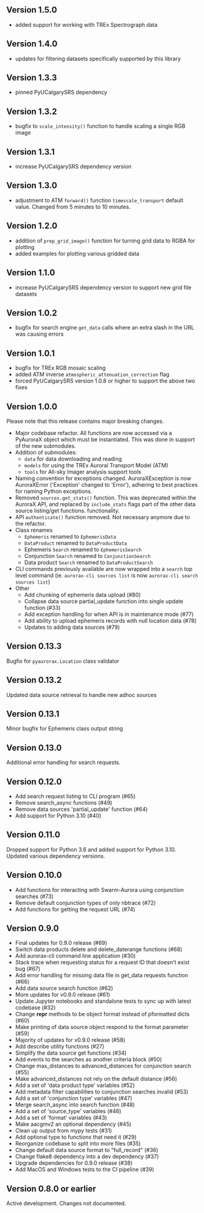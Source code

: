 Version 1.5.0
-------------------

- added support for working with TREx Spectrograph data


Version 1.4.0
-------------------

- updates for filtering datasets specifically supported by this library


Version 1.3.3
-------------------

- pinned PyUCalgarySRS dependency


Version 1.3.2
--------------------

- bugfix to `scale_intensity()` function to handle scaling a single RGB image


Version 1.3.1
--------------------

- increase PyUCalgarySRS dependency version


Version 1.3.0
--------------------

- adjustment to ATM `forward()` function `timescale_transport` default value. Changed from 5 minutes to 10 minutes.


Version 1.2.0
--------------------

- addition of `prep_grid_image()` function for turning grid data to RGBA for plotting
- added examples for plotting various gridded data


Version 1.1.0
--------------------

- increase PyUCalgarySRS dependency version to support new grid file datasets


Version 1.0.2
--------------------

- bugfix for search engine `get_data` calls where an extra slash in the URL was causing errors


Version 1.0.1
--------------------

- bugfix for TREx RGB mosaic scaling
- added ATM inverse `atmospheric_attenuation_correction` flag
- forced PyUCalgarySRS version 1.0.8 or higher to support the above two fixes


Version 1.0.0
--------------------

Please note that this release contains major breaking changes.

- Major codebase refactor. All functions are now accessed via a PyAuroraX object which must be instantiated. This was done in support of the new submodules.
- Addition of submodules: 
  - `data` for data downloading and reading
  - `models` for using the TREx Auroral Transport Model (ATM)
  - `tools` for All-sky Imager analysis support tools
- Naming convention for exceptions changed. AuroraXException is now AuroraXError ('Exception' changed to 'Error'), adhering to best practices for naming Python exceptions.
- Removed `sources.get_stats()` function. This was deprecated within the AuroraX API, and replaced by `include_stats` flags part of the other data source listing/get functions.
functionality.
- API `authenticate()` function removed. Not necessary anymore due to the refactor.
- Class renames
    - `Ephemeris` renamed to `EphemerisData`
    - `DataProduct` renamed to `DataProductData`
    - Ephemeris `Search` renamed to `EphemerisSearch`
    - Conjunction `Search` renamed to `ConjunctionSearch`
    - Data product `Search` renamed to `DataProductSearch`
- CLI commands previously available are now wrapped into a `search` top level command (ie. `aurorax-cli sources list` is now `aurorax-cli search sources list`)
- Other
  - Add chunking of ephemeris data upload (#80)
  - Collapse data source partial_update function into single update function (#33)
  - Add exception handling for when API is in maintenance mode (#77)
  - Add ability to upload ephemeris records with null location data (#78)
  - Updates to adding data sources (#79)


Version 0.13.3
--------------------

Bugfix for `pyaurorax.Location` class validator


Version 0.13.2
--------------------

Updated data source retrieval to handle new adhoc sources


Version 0.13.1
--------------------

Minor bugfix for Ephemeris class output string


Version 0.13.0
--------------------

Additional error handling for search requests.


Version 0.12.0
--------------------

- Add search request listing to CLI program (#65)
- Remove search_async functions (#49)
- Remove data sources 'partial_update' function (#64)
- Add support for Python 3.10 (#40)


Version 0.11.0
--------------------

Dropped support for Python 3.6 and added support for Python 3.10. Updated various dependency versions.


Version 0.10.0
--------------------

- Add functions for interacting with Swarm-Aurora using conjunction searches (#73)
- Remove default conjunction types of only nbtrace (#72)
- Add functions for getting the request URL (#74)


Version 0.9.0
--------------------

- Final updates for 0.9.0 release (#69)
- Switch data products delete and delete_daterange functions (#68)
- Add aurorax-cli command line application (#30)
- Stack trace when requesting status for a request ID that doesn't exist bug (#67)
- Add error handling for missing data file in get_data requests function (#66)
- Add data source search function (#62)
- More updates for v0.9.0 release (#61)
- Update Jupyter notebooks and standalone tests to sync up with latest codebase (#32)
- Change __repr__ methods to be object format instead of pformatted dicts (#60)
- Make printing of data source object respond to the format parameter (#59)
- Majority of updates for v0.9.0 release (#58)
- Add describe utility functions (#27)
- Simplify the data source get functions (#34)
- Add events to the searches as another criteria block (#50)
- Change max_distances to advanced_distances for conjunction search (#55)
- Make advanced_distances not rely on the default distance (#56)
- Add a set of 'data product type' variables (#52)
- Add metadata filter capabilities to conjunction searches invalid (#53)
- Add a set of 'conjunction type' variables (#47)
- Merge search_async into search function (#48)
- Add a set of 'source_type' variables (#46)
- Add a set of 'format' variables (#43)
- Make aacgmv2 an optional dependency (#45)
- Clean up output from mypy tests (#31)
- Add optional type to functions that need it (#29)
- Reorganize codebase to split into more files (#35)
- Change default data source format to "full_record" (#36)
- Change flake8 dependency into a dev dependency (#37)
- Upgrade dependencies for 0.9.0 release (#38)
- Add MacOS and Windows tests to the CI pipeline (#39)


Version 0.8.0 or earlier
--------------------

Active development. Changes not documented.
